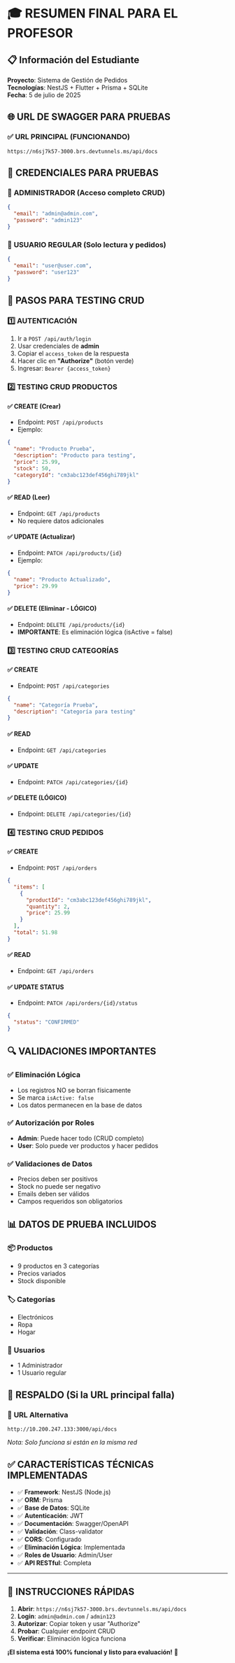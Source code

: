 # 🎓 RESUMEN FINAL PARA EL PROFESOR

## 📋 Información del Estudiante
**Proyecto**: Sistema de Gestión de Pedidos  
**Tecnologías**: NestJS + Flutter + Prisma + SQLite  
**Fecha**: 5 de julio de 2025

## 🌐 URL DE SWAGGER PARA PRUEBAS
### ✅ **URL PRINCIPAL (FUNCIONANDO)**
```
https://n6sj7k57-3000.brs.devtunnels.ms/api/docs
```

## 🔐 CREDENCIALES PARA PRUEBAS

### 👑 **ADMINISTRADOR** (Acceso completo CRUD)
```json
{
  "email": "admin@admin.com",
  "password": "admin123"
}
```

### 👤 **USUARIO REGULAR** (Solo lectura y pedidos)
```json
{
  "email": "user@user.com",
  "password": "user123"
}
```

## 🧪 PASOS PARA TESTING CRUD

### 1️⃣ **AUTENTICACIÓN**
1. Ir a `POST /api/auth/login`
2. Usar credenciales de **admin**
3. Copiar el `access_token` de la respuesta
4. Hacer clic en **"Authorize"** (botón verde)
5. Ingresar: `Bearer {access_token}`

### 2️⃣ **TESTING CRUD PRODUCTOS**

#### ✅ **CREATE (Crear)**
- Endpoint: `POST /api/products`
- Ejemplo:
```json
{
  "name": "Producto Prueba",
  "description": "Producto para testing",
  "price": 25.99,
  "stock": 50,
  "categoryId": "cm3abc123def456ghi789jkl"
}
```

#### ✅ **READ (Leer)**
- Endpoint: `GET /api/products`
- No requiere datos adicionales

#### ✅ **UPDATE (Actualizar)**
- Endpoint: `PATCH /api/products/{id}`
- Ejemplo:
```json
{
  "name": "Producto Actualizado",
  "price": 29.99
}
```

#### ✅ **DELETE (Eliminar - LÓGICO)**
- Endpoint: `DELETE /api/products/{id}`
- **IMPORTANTE**: Es eliminación lógica (isActive = false)

### 3️⃣ **TESTING CRUD CATEGORÍAS**

#### ✅ **CREATE**
- Endpoint: `POST /api/categories`
```json
{
  "name": "Categoría Prueba",
  "description": "Categoría para testing"
}
```

#### ✅ **READ**
- Endpoint: `GET /api/categories`

#### ✅ **UPDATE**
- Endpoint: `PATCH /api/categories/{id}`

#### ✅ **DELETE (LÓGICO)**
- Endpoint: `DELETE /api/categories/{id}`

### 4️⃣ **TESTING CRUD PEDIDOS**

#### ✅ **CREATE**
- Endpoint: `POST /api/orders`
```json
{
  "items": [
    {
      "productId": "cm3abc123def456ghi789jkl",
      "quantity": 2,
      "price": 25.99
    }
  ],
  "total": 51.98
}
```

#### ✅ **READ**
- Endpoint: `GET /api/orders`

#### ✅ **UPDATE STATUS**
- Endpoint: `PATCH /api/orders/{id}/status`
```json
{
  "status": "CONFIRMED"
}
```

## 🔍 VALIDACIONES IMPORTANTES

### ✅ **Eliminación Lógica**
- Los registros NO se borran físicamente
- Se marca `isActive: false`
- Los datos permanecen en la base de datos

### ✅ **Autorización por Roles**
- **Admin**: Puede hacer todo (CRUD completo)
- **User**: Solo puede ver productos y hacer pedidos

### ✅ **Validaciones de Datos**
- Precios deben ser positivos
- Stock no puede ser negativo
- Emails deben ser válidos
- Campos requeridos son obligatorios

## 📊 DATOS DE PRUEBA INCLUIDOS

### 📦 **Productos**
- 9 productos en 3 categorías
- Precios variados
- Stock disponible

### 🏷️ **Categorías**
- Electrónicos
- Ropa  
- Hogar

### 👥 **Usuarios**
- 1 Administrador
- 1 Usuario regular

## 🚨 RESPALDO (Si la URL principal falla)

### 🔄 **URL Alternativa**
```
http://10.200.247.133:3000/api/docs
```
*Nota: Solo funciona si están en la misma red*

## ✅ CARACTERÍSTICAS TÉCNICAS IMPLEMENTADAS

- ✅ **Framework**: NestJS (Node.js)
- ✅ **ORM**: Prisma
- ✅ **Base de Datos**: SQLite
- ✅ **Autenticación**: JWT
- ✅ **Documentación**: Swagger/OpenAPI
- ✅ **Validación**: Class-validator
- ✅ **CORS**: Configurado
- ✅ **Eliminación Lógica**: Implementada
- ✅ **Roles de Usuario**: Admin/User
- ✅ **API RESTful**: Completa

---

## 🎯 **INSTRUCCIONES RÁPIDAS**

1. **Abrir**: `https://n6sj7k57-3000.brs.devtunnels.ms/api/docs`
2. **Login**: `admin@admin.com` / `admin123`
3. **Autorizar**: Copiar token y usar "Authorize"
4. **Probar**: Cualquier endpoint CRUD
5. **Verificar**: Eliminación lógica funciona

**¡El sistema está 100% funcional y listo para evaluación!** 🚀
